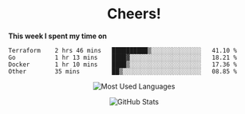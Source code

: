 <h1 align="center">Cheers!</h1>

**This week I spent my time on**
<!--START_SECTION:waka-->

```text
Terraform    2 hrs 46 mins   ██████████▒░░░░░░░░░░░░░░   41.10 %
Go           1 hr 13 mins    ████▓░░░░░░░░░░░░░░░░░░░░   18.21 %
Docker       1 hr 10 mins    ████▒░░░░░░░░░░░░░░░░░░░░   17.36 %
Other        35 mins         ██▒░░░░░░░░░░░░░░░░░░░░░░   08.85 %
```

<!--END_SECTION:waka-->

<p align="center"><img src="https://github-readme-stats.vercel.app/api/top-langs/?username=thnkrn&layout=compact&hide=html&theme=tokyonight" alt="Most Used Languages" /></p>

<p align="center"><img src="https://github-readme-stats.vercel.app/api?username=thnkrn&show_icons=true&count_private=true&theme=tokyonight" alt="GitHub Stats" /></p>

<!-- <p align="center"><a href="https://wakatime.com"><img src="https://wakatime.com/share/@thnkrn/40092326-d1bd-471b-89da-9a7c63939402.png" /></p>
 -->
